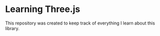 # Learning Three.js

This repository was created to keep track of everything I learn about this library.
